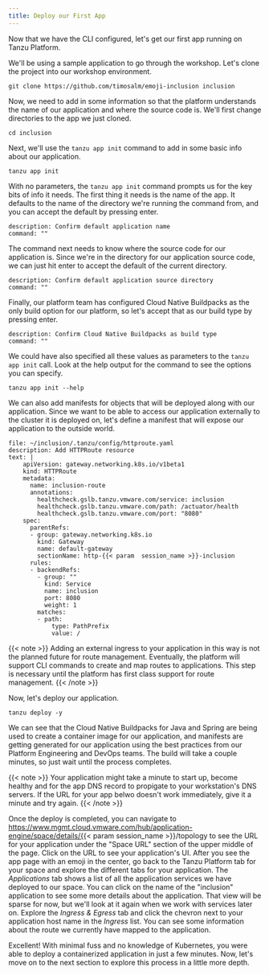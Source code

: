 ```yaml
---
title: Deploy our First App
---
```

Now that we have the CLI configured, let's get our first app running on Tanzu Platform.

We'll be using a sample application to go through the workshop.  Let's clone the project into our workshop environment.
```execute
git clone https://github.com/timosalm/emoji-inclusion inclusion
```

Now, we need to add in some information so that the platform understands the name of our application and where the source code is.  We'll first change directories to the app we just cloned.
```execute
cd inclusion
```

Next, we'll use the `tanzu app init` command to add in some basic info about our application.
```execute
tanzu app init
```

With no parameters, the `tanzu app init` command prompts us for the key bits of info it needs.  The first thing it needs is the name of the app.  It defaults to the name of the directory we're running the command from, and you can accept the default by pressing enter.
```terminal:execute
description: Confirm default application name
command: ""
```

The command next needs to know where the source code for our application is.  Since we're in the directory for our application source code, we can just hit enter to accept the default of the current directory.
```terminal:execute
description: Confirm default application source directory
command: ""
```

Finally, our platform team has configured Cloud Native Buildpacks as the only build option for our platform, so let's accept that as our build type by pressing enter.
```terminal:execute
description: Confirm Cloud Native Buildpacks as build type
command: ""
```

We could have also specified all these values as parameters to the `tanzu app init` call.  Look at the help output for the command to see the options you can specify.
```execute
tanzu app init --help
```

We can also add manifests for objects that will be deployed along with our application.  Since we want to be able to access our application externally to the cluster it is deployed on, let's define a manifest that will expose our application to the outside world.

```editor:append-lines-to-file
file: ~/inclusion/.tanzu/config/httproute.yaml
description: Add HTTPRoute resource
text: |
    apiVersion: gateway.networking.k8s.io/v1beta1
    kind: HTTPRoute
    metadata:
      name: inclusion-route
      annotations:
        healthcheck.gslb.tanzu.vmware.com/service: inclusion
        healthcheck.gslb.tanzu.vmware.com/path: /actuator/health
        healthcheck.gslb.tanzu.vmware.com/port: "8080"
    spec:
      parentRefs:
      - group: gateway.networking.k8s.io
        kind: Gateway
        name: default-gateway
        sectionName: http-{{< param  session_name >}}-inclusion
      rules:
      - backendRefs:
        - group: ""
          kind: Service
          name: inclusion
          port: 8080
          weight: 1
        matches:
        - path:
            type: PathPrefix
            value: /
```

{{< note >}}
Adding an external ingress to your application in this way is not the planned future for route management.  Eventually, the platform will support CLI commands to create and map routes to applications.  This step is necessary until the platform has first class support for route management.
{{< /note >}}

Now, let's deploy our application.
```execute
tanzu deploy -y
```

We can see that the Cloud Native Buildpacks for Java and Spring are being used to create a container image for our application, and manifests are getting generated for our application using the best practices from our Platform Engineering and DevOps teams.  The build will take a couple minutes, so just wait until the process completes.

{{< note >}}
Your application might take a minute to start up, become healthy and for the app DNS record to propigate to your workstation's DNS servers.  If the URL for your app belwo doesn't work immediately, give it a minute and try again.
{{< /note >}}

Once the deploy is completed, you can navigate to https://www.mgmt.cloud.vmware.com/hub/application-engine/space/details/{{< param  session_name >}}/topology to see the URL for your application under the "Space URL" section of the upper middle of the page.  Click on the URL to see your application's UI.  After you see the app page with an emoji in the center, go back to the Tanzu Platform tab for your space and explore the different tabs for your application.  The *Applications* tab shows a list of all the application services we have deployed to our space.  You can click on the name of the "inclusion" application to see some more details about the application.  That view will be sparse for now, but we'll look at it again when we work with services later on.  Explore the *Ingress & Egress* tab and click the chevron next to your application host name in the *Ingress* list.  You can see some information about the route we currently have mapped to the application.

Excellent!  With minimal fuss and no knowledge of Kubernetes, you were able to deploy a containerized application in just a few minutes.  Now, let's move on to the next section to explore this process in a little more depth.